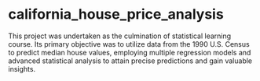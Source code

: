 # california_house_price_analysis
This project was undertaken as the culmination of statistical learning course. Its primary objective was to utilize data from the 1990 U.S. Census to predict median house values, employing multiple regression models and advanced statistical analysis to attain precise predictions and gain valuable insights.
